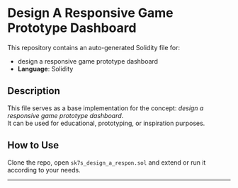 # Design A Responsive Game Prototype Dashboard

This repository contains an auto-generated Solidity file for:

- design a responsive game prototype dashboard
- **Language**: Solidity

## Description

This file serves as a base implementation for the concept: *design a responsive game prototype dashboard*.  
It can be used for educational, prototyping, or inspiration purposes.

## How to Use

Clone the repo, open `sk7s_design_a_respon.sol` and extend or run it according to your needs.

---


